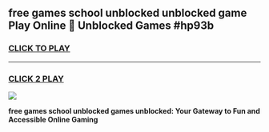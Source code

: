 
## free games school unblocked unblocked game Play Online 👋 Unblocked Games #hp93b
<h3>
<a href="https://premium.freeplayer.one?title=free_games_school_unblocked&ref=21F">CLICK TO PLAY</a></h3>
<hr>

<h3>
<a href="https://premium.freeplayer.one?title=free_games_school_unblocked&ref=21F">CLICK 2 PLAY</a>
  
</h3>

<a href="https://premium.freeplayer.one?title=free_games_school_unblocked&ref=21F/"><img src="https://clearcache.store/games.png"></a>


**free games school unblocked games unblocked: Your Gateway to Fun and Accessible Online Gaming**

